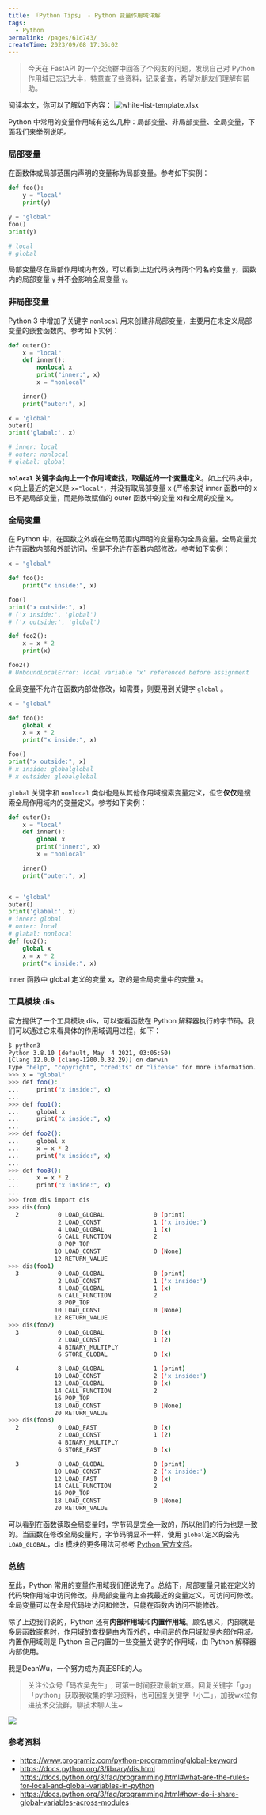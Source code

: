 ```yaml
---
title: 「Python Tips」 - Python 变量作用域详解
tags:
  - Python
permalink: /pages/61d743/
createTime: 2023/09/08 17:36:02
---
```



> 今天在 FastAPI 的一个交流群中回答了个网友的问题，发现自己对 Python 作用域已忘记大半，特意查了些资料，记录备查，希望对朋友们理解有帮助。

阅读本文，你可以了解如下内容：
![white-list-template.xlsx](https://gitee.com/pylixm/picture/raw/master/2022-3-14/1647258735636-white-list-template.xlsx.png)

Python 中常用的变量作用域有这么几种：局部变量、非局部变量、全局变量，下面我们来举例说明。

### 局部变量

在函数体或局部范围内声明的变量称为局部变量。参考如下实例：

```python
def foo():
    y = "local"
    print(y)

y = "global"
foo()
print(y)

# local
# global
```

局部变量尽在局部作用域内有效，可以看到上边代码块有两个同名的变量 `y`，函数内的局部变量 `y` 并不会影响全局变量 `y`。

### 非局部变量

Python 3 中增加了关键字 `nonlocal` 用来创建非局部变量，主要用在未定义局部变量的嵌套函数内。参考如下实例：

```python
def outer():
    x = "local"
    def inner():
        nonlocal x
        print("inner:", x)
        x = "nonlocal"

    inner()
    print("outer:", x)

x = 'global'
outer()
print('glabal:', x)

# inner: local
# outer: nonlocal
# glabal: global
```

**`nolocal` 关键字会向上一个作用域查找，取最近的一个变量定义**。如上代码块中，x 向上最近的定义是 `x="local"`，并没有取局部变量 x (严格来说 inner 函数中的 x 已不是局部变量，而是修改赋值的 outer 函数中的变量 x)和全局的变量 x。

### 全局变量

在 Python 中，在函数之外或在全局范围内声明的变量称为全局变量。全局变量允许在函数内部和外部访问，但是不允许在函数内部修改。参考如下实例：

```python
x = "global"

def foo():
    print("x inside:", x)

foo()
print("x outside:", x)
# ('x inside:', 'global')
# ('x outside:', 'global')

def foo2():
    x = x * 2
    print(x)

foo2()
# UnboundLocalError: local variable 'x' referenced before assignment
```

全局变量不允许在函数内部做修改，如需要，则要用到关键字 `global` 。

```python
x = "global"

def foo():
    global x
    x = x * 2
    print("x inside:", x)

foo()
print("x outside:", x)
# x inside: globalglobal
# x outside: globalglobal
```

`global` 关键字和 `nonlocal` 类似也是从其他作用域搜索变量定义，但它**仅仅**是搜索全局作用域内的变量定义。参考如下实例：

```python
def outer():
    x = "local"
    def inner():
        global x
        print("inner:", x)
        x = "nonlocal"

    inner()
    print("outer:", x)


x = 'global'
outer()
print('glabal:', x)
# inner: global
# outer: local
# glabal: nonlocal
def foo2():
    global x
    x = x * 2
    print("x inside:", x)

```

inner 函数中 global 定义的变量 x，取的是全局变量中的变量 x。

### 工具模块 dis

官方提供了一个工具模块 dis，可以查看函数在 Python 解释器执行的字节码。我们可以通过它来看具体的作用域调用过程，如下：

```bash
$ python3
Python 3.8.10 (default, May  4 2021, 03:05:50)
[Clang 12.0.0 (clang-1200.0.32.29)] on darwin
Type "help", "copyright", "credits" or "license" for more information.
>>> x = "global"
>>> def foo():
...     print("x inside:", x)
...
>>> def foo1():
...     global x
...     print("x inside:", x)
...
>>> def foo2():
...     global x
...     x = x * 2
...     print("x inside:", x)
...
>>> def foo3():
...     x = x * 2
...     print("x inside:", x)
...
>>> from dis import dis
>>> dis(foo)
  2           0 LOAD_GLOBAL              0 (print)
              2 LOAD_CONST               1 ('x inside:')
              4 LOAD_GLOBAL              1 (x)
              6 CALL_FUNCTION            2
              8 POP_TOP
             10 LOAD_CONST               0 (None)
             12 RETURN_VALUE
>>> dis(foo1)
  3           0 LOAD_GLOBAL              0 (print)
              2 LOAD_CONST               1 ('x inside:')
              4 LOAD_GLOBAL              1 (x)
              6 CALL_FUNCTION            2
              8 POP_TOP
             10 LOAD_CONST               0 (None)
             12 RETURN_VALUE
>>> dis(foo2)
  3           0 LOAD_GLOBAL              0 (x)
              2 LOAD_CONST               1 (2)
              4 BINARY_MULTIPLY
              6 STORE_GLOBAL             0 (x)

  4           8 LOAD_GLOBAL              1 (print)
             10 LOAD_CONST               2 ('x inside:')
             12 LOAD_GLOBAL              0 (x)
             14 CALL_FUNCTION            2
             16 POP_TOP
             18 LOAD_CONST               0 (None)
             20 RETURN_VALUE
>>> dis(foo3)
  2           0 LOAD_FAST                0 (x)
              2 LOAD_CONST               1 (2)
              4 BINARY_MULTIPLY
              6 STORE_FAST               0 (x)

  3           8 LOAD_GLOBAL              0 (print)
             10 LOAD_CONST               2 ('x inside:')
             12 LOAD_FAST                0 (x)
             14 CALL_FUNCTION            2
             16 POP_TOP
             18 LOAD_CONST               0 (None)
             20 RETURN_VALUE
```

可以看到在函数读取全局变量时，字节码是完全一致的，所以他们的行为也是一致的。当函数在修改全局变量时，字节码明显不一样，使用 `global`定义的会先`LOAD_GLOBAL`，dis 模块的更多用法可参考 [Python 官方文档](https://docs.python.org/zh-cn/3/library/dis.html "Python官方文档")。

### 总结

至此，Python 常用的变量作用域我们便说完了。总结下，局部变量只能在定义的代码块作用域中访问修改。非局部变量向上查找最近的变量定义，可访问可修改。全局变量可以在全局代码块访问和修改，只能在函数内访问不能修改。

除了上边我们说的，Python 还有**内部作用域**和**内置作用域**。顾名思义，内部就是多层函数嵌套时，作用域的查找是由内而外的，中间层的作用域就是内部作用域。内置作用域则是 Python 自己内置的一些变量关键字的作用域，由 Python 解释器内部使用。

我是DeanWu，一个努力成为真正SRE的人。

>关注公众号「码农吴先生」, 可第一时间获取最新文章。回复关键字「go」「python」获取我收集的学习资料，也可回复关键字「小二」，加我wx拉你进技术交流群，聊技术聊人生~ 

![](https://gitee.com/pylixm/picture/raw/master/2020-12-14/deanwu_wechat.png)

### 参考资料

- https://www.programiz.com/python-programming/global-keyword
- https://docs.python.org/3/library/dis.html
  https://docs.python.org/3/faq/programming.html#what-are-the-rules-for-local-and-global-variables-in-python
- https://docs.python.org/3/faq/programming.html#how-do-i-share-global-variables-across-modules
